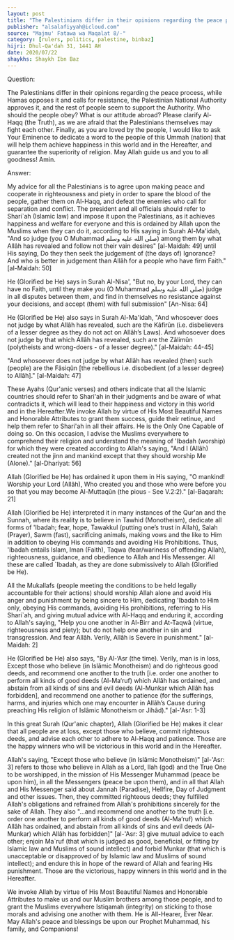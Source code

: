 ```yaml
---
layout: post
title: "The Palestinians differ in their opinions regarding the peace process"
publisher: "alsalafiyyah@icloud.com"
source: "Majmu' Fatawa wa Maqalat 8/-"
category: [rulers, politics, palestine, binbaz]
hijri: Dhul-Qa'dah 31, 1441 AH
date: 2020/07/22
shaykhs: Shaykh Ibn Baz
---
```


Question: 

The Palestinians differ in their opinions regarding the peace process, while Hamas opposes it and calls for resistance, the Palestinian National Authority approves it, and the rest of people seem to support the Authority. Who should the people obey? What is our attitude abroad? Please clarify Al-Haqq (the Truth), as we are afraid that the Palestinians themselves may fight each other. Finally, as you are loved by the people, I would like to ask Your Eminence to dedicate a word to the people of this Ummah (nation) that will help them achieve happiness in this world and in the Hereafter, and guarantee the superiority of religion. May Allah guide us and you to all goodness! Amin.

Answer: 

My advice for all the Palestinians is to agree upon making peace and cooperate in righteousness and piety in order to spare the blood of the people, gather them on Al-Haqq, and defeat the enemies who call for separation and conflict. The president and all officials should refer to Shari`ah (Islamic law) and impose it upon the Palestinians, as it achieves happiness and welfare for everyone and this is ordained by Allah upon the Muslims when they can do it, according to His saying in Surah Al-Ma'idah, "And so judge (you O Muhammad صلى الله عليه وسلم) among them by what Allâh has revealed and follow not their vain desires" [al-Maidah: 49] until His saying, Do they then seek the judgement of (the days of) Ignorance? And who is better in judgement than Allâh for a people who have firm Faith." [al-Maidah: 50]

He (Glorified be He) says in Surah Al-Nisa', "But no, by your Lord, they can have no Faith, until they make you (O Muhammad صلى الله عليه وسلم) judge in all disputes between them, and find in themselves no resistance against your decisions, and accept (them) with full submission" [An-Nisa: 64] 

He (Glorified be He) also says in Surah Al-Ma'idah, "And whosoever does not judge by what Allâh has revealed, such are the Kâfirûn (i.e. disbelievers of a lesser degree as they do not act on Allâh’s Laws). And whosoever does not judge by that which Allâh has revealed, such are the Zâlimûn (polytheists and wrong-doers - of a lesser degree)." [al-Maidah: 44-45]

"And whosoever does not judge by what Allâh has revealed (then) such (people) are the Fâsiqûn [the rebellious i.e. disobedient (of a lesser degree) to Allâh]." [al-Maidah: 47]

These Ayahs (Qur'anic verses) and others indicate that all the Islamic countries should refer to Shari'ah in their judgments and be aware of what contradicts it, which will lead to their happiness and victory in this world and in the Hereafter.We invoke Allah by virtue of His Most Beautiful Names and Honorable Attributes to grant them success, guide their retinue, and help them refer to Shari'ah in all their affairs. He is the Only One Capable of doing so. On this occasion, I advise the Muslims everywhere to comprehend their religion and understand the meaning of 'Ibadah (worship) for which they were created according to Allah's saying, "And I (Allâh) created not the jinn and mankind except that they should worship Me (Alone)." [al-Dhariyat: 56] 

Allah (Glorified be He) has ordained it upon them in His saying, "O mankind! Worship your Lord (Allâh), Who created you and those who were before you so that you may become Al-Muttaqûn (the pious - See V.2:2)." [al-Baqarah: 21] 

Allah (Glorified be He) interpreted it in many instances of the Qur'an and the Sunnah, where its reality is to believe in Tawhid (Monotheism), dedicate all forms of 'Ibadah; fear, hope, Tawakkul (putting one’s trust in Allah), Salah (Prayer), Sawm (fast), sacrificing animals, making vows and the like to Him in addition to obeying His commands and avoiding His Prohibitions. Thus, 'Ibadah entails Islam, Iman (Faith), Taqwa (fear/wariness of offending Allah), righteousness, guidance, and obedience to Allah and His Messenger. All these are called `Ibadah, as they are done submissively to Allah (Glorified be He).

All the Mukallafs (people meeting the conditions to be held legally accountable for their actions) should worship Allah alone and avoid His anger and punishment by being sincere to Him, dedicating 'Ibadah to Him only, obeying His commands, avoiding His prohibitions, referring to His Shari`ah, and giving mutual advice with Al-Haqq and enduring it, according to Allah's saying, "Help you one another in Al-Birr and At-Taqwâ (virtue, righteousness and piety); but do not help one another in sin and transgression. And fear Allâh. Verily, Allâh is Severe in punishment." [al-Maidah: 2] 

He (Glorified be He) also says, "By Al-‘Asr (the time). Verily, man is in loss, Except those who believe (in Islâmic Monotheism) and do righteous good deeds, and recommend one another to the truth [i.e. order one another to perform all kinds of good deeds (Al-Ma‘ruf) which Allâh has ordained, and abstain from all kinds of sins and evil deeds (Al-Munkar which Allâh has forbidden], and recommend one another to patience (for the sufferings, harms, and injuries which one may encounter in Allâh’s Cause during preaching His religion of Islâmic Monotheism or Jihâd)." [al-'Asr: 1-3]

In this great Surah (Qur'anic chapter), Allah (Glorified be He) makes it clear that all people are at loss, except those who believe, commit righteous deeds, and advise each other to adhere to Al-Haqq and patience. Those are the happy winners who will be victorious in this world and in the Hereafter.

Allah's saying, "Except those who believe (in Islâmic Monotheism)" [al-'Asr: 3] refers to those who believe in Allah as a Lord, Ilah (god) and the True One to be worshipped, in the mission of His Messenger Muhammad (peace be upon him), in all the Messengers (peace be upon them), and in all that Allah and His Messenger said about Jannah (Paradise), Hellfire, Day of Judgment and other issues. Then, they committed righteous deeds; they fulfilled Allah's obligations and refrained from Allah's prohibitions sincerely for the sake of Allah. They also "...and recommend one another to the truth [i.e. order one another to perform all kinds of good deeds (Al-Ma‘ruf) which Allâh has ordained, and abstain from all kinds of sins and evil deeds (Al-Munkar) which Allâh has forbidden]" [al-'Asr: 3] give mutual advice to each other; enjoin Ma`ruf (that which is judged as good, beneficial, or fitting by Islamic law and Muslims of sound intellect) and forbid Munkar (that which is unacceptable or disapproved of by Islamic law and Muslims of sound intellect); and endure this in hope of the reward of Allah and fearing His punishment. Those are the victorious, happy winners in this world and in the Hereafter.

We invoke Allah by virtue of His Most Beautiful Names and Honorable Attributes to make us and our Muslim brothers among those people, and to grant the Muslims everywhere Istiqamah (integrity) on sticking to those morals and advising one another with them. He is All-Hearer, Ever Near. May Allah's peace and blessings be upon our Prophet Muhammad, his family, and Companions!

